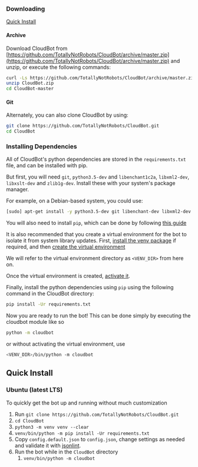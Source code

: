 ### Downloading

[Quick Install](#quick-install)

#### Archive
Download CloudBot from [https://github.com/TotallyNotRobots/CloudBot/archive/master.zip](https://github.com/TotallyNotRobots/CloudBot/archive/master.zip) and unzip, or execute the following commands:
```bash
curl -Ls https://github.com/TotallyNotRobots/CloudBot/archive/master.zip > CloudBot.zip
unzip CloudBot.zip
cd CloudBot-master
```

#### Git

Alternately, you can also clone CloudBot by using:
```bash
git clone https://github.com/TotallyNotRobots/CloudBot.git
cd CloudBot
```

### Installing Dependencies

All of CloudBot's python dependencies are stored in the `requirements.txt` file, and can be installed with pip.

But first, you will need `git`, `python3.5-dev` and `libenchant1c2a`, `libxml2-dev`, `libxslt-dev` and `zlib1g-dev`. Install these with your system's package manager.

For example, on a Debian-based system, you could use:
```bash
[sudo] apt-get install -y python3.5-dev git libenchant-dev libxml2-dev libxslt-dev zlib1g-dev
```

You will also need to install `pip`, which can be done by following [this guide](https://packaging.python.org/guides/installing-using-pip-and-virtual-environments/#installing-pip)

It is also recommended that you create a virtual environment for the bot to isolate it from system library updates. First, [install the venv package](https://packaging.python.org/guides/installing-using-pip-and-virtual-environments/#installing-virtualenv) if required, and then [create the virtual environment](https://packaging.python.org/guides/installing-using-pip-and-virtual-environments/#creating-a-virtual-environment)

We will refer to the virtual environment directory as `<VENV_DIR>` from here on.

Once the virtual environment is created, [activate it](https://packaging.python.org/guides/installing-using-pip-and-virtual-environments/#activating-a-virtual-environment).

Finally, install the python dependencies using `pip` using the following command in the CloudBot directory:
```bash
pip install -Ur requirements.txt
```

Now you are ready to run the bot! This can be done simply by executing the cloudbot module like so
```bash
python -m cloudbot
```
or without activating the virtual environment, use
```bash
<VENV_DIR>/bin/python -m cloudbot
```

## Quick Install
### Ubuntu (latest LTS)
To quickly get the bot up and running without much customization
1. Run `git clone https://github.com/TotallyNotRobots/CloudBot.git`
1. `cd CloudBot`
1. `python3 -m venv venv --clear`
1. `venv/bin/python -m pip install -Ur requirements.txt`
1. Copy `config.default.json` to `config.json`, change settings as needed and validate it with [jsonlint](https://jsonlint.com/).
1. Run the bot while in the `CloudBot` directory
    1. `venv/bin/python -m cloudbot`
